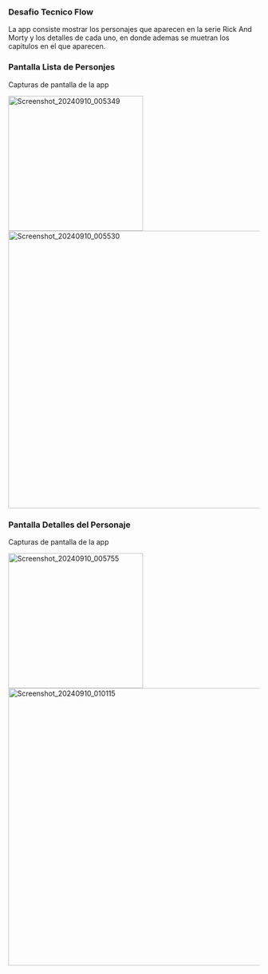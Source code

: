 ### Desafio Tecnico Flow
La app consiste mostrar los personajes que aparecen en la serie  Rick And Morty y los detalles de cada uno, en donde ademas se muetran los capitulos en el que aparecen.

### Pantalla Lista de Personjes
Capturas de pantalla de la app

<img width="270" alt="Screenshot_20240910_005349" src="https://github.com/user-attachments/assets/09f122e9-5faa-4751-b36d-1484003bbe93"> 
<img width="555" alt="Screenshot_20240910_005530" src="https://github.com/user-attachments/assets/c2675304-f41f-4016-bc66-5b2c81616416">

### Pantalla Detalles del Personaje
Capturas de pantalla de la app

<img width="270" alt="Screenshot_20240910_005755" src="https://github.com/user-attachments/assets/7851a109-27ac-4099-b268-a6bf1af97aed">
<img width="555" alt="Screenshot_20240910_010115" src="https://github.com/user-attachments/assets/f1d279b1-334a-470c-b7b1-62dc5563d9cd">

